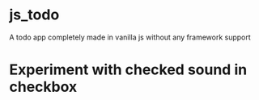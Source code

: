 # js_todo
A todo app completely made in vanilla js without any framework support


# Experiment with checked sound in checkbox 

